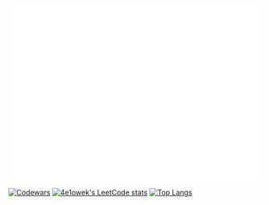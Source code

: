 <div>
  
  [![Codeforces stats](https://github.com/atvKail/CodeforcesStats/blob/main/output/light_card.svg)](https://codeforces.com/profile/Animehnik)
  [![Codewars](https://github.r2v.ch/codewars?user=4e1&top_languages=true)](https://www.codewars.com/users/4e1)
  [![4e1owek's LeetCode stats](https://leetcode-stats-six.vercel.app/?username=atvKail&theme=dark)]([https://fasthub.cc/KnlnKS/leetcode-stats])
  [![Top Langs](https://github-readme-stats.vercel.app/api/top-langs/?username=atvKail&layout=compact)](https://fasthub.cc/anuraghazra/github-readme-stats)
  
</div>
